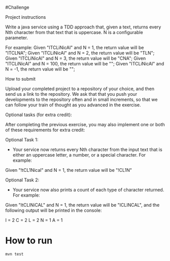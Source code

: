#Challenge

Project instructions

Write a java service using a TDD approach that, given a text, returns every Nth character from that text that is uppercase. N is a configurable parameter.

For example:
Given "ITCLiNicAl" and N = 1, the return value will be "ITCLNA";
Given "ITCLiNicAl" and N = 2, the return value will be "TLN";
Given "ITCLiNicAl" and N = 3, the return value will be "CNA";
Given "ITCLiNicAl" and N = 100, the return value will be "";
Given "ITCLiNicAl" and N = -1, the return value will be "";


How to submit

Upload your completed project to a repository of your choice, and then send us a link to the repository. We ask that that you push your developments to the repository often and in small increments, so that we can follow your train of thought as you advanced in the exercise.





Optional tasks (for extra credit):

After completing the previous exercise, you may also implement one or both of these requirements for extra credit:


Optional Task 1:
- Your service now returns every Nth character from the input text that is either an uppercase letter, a number, or a special character. For example:

Given "!tCL1Nical" and N = 1, the return value will be "!CL1N"


Optional Task 2:
- Your service now also prints a count of each type of character returned. For example:

Given "ItCLINiCAL" and N = 1, the return value will be "ICLINCAL", and the following output will be printed in the console:

I = 2
C = 2
L = 2
N = 1
A = 1



# How to run
 `mvn test`